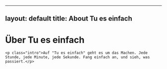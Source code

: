 
---
layout: default
title: About Tu es einfach
---

<div class="post">
	<h1 class="pageTitle">Über Tu es einfach</h1>
	
	<p class="intro">Auf "Tu es einfach" geht es um das Machen. Jede Stunde, jede Minute, jede Sekunde. Fang einfach an, und sieh, was passiert.</p>
	
</div>
